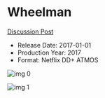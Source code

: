 # Wheelman

[Discussion Post](https://www.avsforum.com/threads/bass-eq-for-filtered-movies.2995212/post-57896464)

* Release Date: 2017-01-01
* Production Year: 2017
* Format: Netflix DD+ ATMOS

![img 0](https://i.imgur.com/dMBSe0P.jpg)

![img 1](https://i.imgur.com/pO2E2Cv.jpg)

